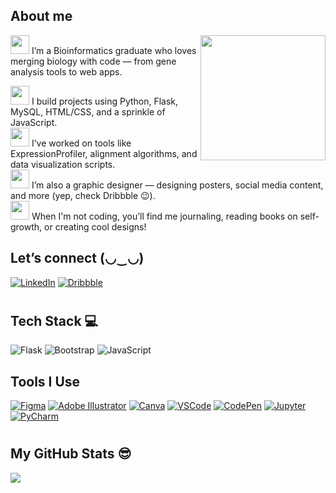 <h2>  About me</h2>
<img src="https://media.giphy.com/media/LMcB8XospGZO8UQq87/giphy.gif" width="200" align="right"/>
<span>
  <img src="https://cultofthepartyparrot.com/parrots/hd/laptop_parrot.gif" width="30"/>
</span>I’m a Bioinformatics graduate who loves merging biology with code —  from gene analysis tools to web apps.
<br>

<span><img src="https://cultofthepartyparrot.com/parrots/hd/laptop_parrot.gif" width="30"/></span> I build projects using Python, Flask, MySQL, HTML/CSS, and a sprinkle of JavaScript.  
<span><img src="https://cultofthepartyparrot.com/parrots/hd/laptop_parrot.gif" width="30"/></span> I’ve worked on tools like ExpressionProfiler, alignment algorithms, and data visualization scripts.  
<span><img src="https://cultofthepartyparrot.com/parrots/hd/laptop_parrot.gif" width="30"/></span> I’m also a graphic designer — designing posters, social media content, and more (yep, check Dribbble 😉).  
<span><img src="https://cultofthepartyparrot.com/parrots/hd/laptop_parrot.gif" width="30"/></span> When I'm not coding, you’ll find me journaling, reading books on self-growth, or creating cool designs!
<br>

## <h2> Let’s connect (◡‿◡) </h2>
[![LinkedIn](https://img.shields.io/badge/LinkedIn-%230077B5.svg?logo=linkedin&logoColor=white)](https://linkedin.com/in/https://www.linkedin.com/in/tooba-zahra-ab2015246/) 
[![Dribbble](https://img.shields.io/badge/Dribbble-%23EA4C89.svg?logo=dribbble&logoColor=white)](https://dribbble.com/Tobaz)

# <h2> Tech Stack 💻 </h2>
![Flask](https://img.shields.io/badge/flask-%23000.svg?style=for-the-badge&logo=flask&logoColor=white) ![Bootstrap](https://img.shields.io/badge/bootstrap-%238511FA.svg?style=for-the-badge&logo=bootstrap&logoColor=white) ![JavaScript](https://img.shields.io/badge/javascript-%23323330.svg?style=for-the-badge&logo=javascript&logoColor=%23F7DF1E)

## <h2> Tools I Use </h2>

[![Figma](https://img.shields.io/badge/Figma-%23000000.svg?logo=figma&logoColor=white)](https://www.figma.com)
[![Adobe Illustrator](https://img.shields.io/badge/Adobe%20Illustrator-%23FF9A00.svg?logo=adobeillustrator&logoColor=white)](https://www.adobe.com/products/illustrator.html)
[![Canva](https://img.shields.io/badge/Canva-%2300C4CC.svg?logo=canva&logoColor=white)](https://www.canva.com)
[![VSCode](https://img.shields.io/badge/VS%20Code-%23007ACC.svg?logo=visualstudiocode&logoColor=white)](https://code.visualstudio.com/)
[![CodePen](https://img.shields.io/badge/CodePen-%23000000.svg?logo=codepen&logoColor=white)](https://codepen.io/)
[![Jupyter](https://img.shields.io/badge/Jupyter-%23F37626.svg?logo=jupyter&logoColor=white)](https://jupyter.org/)
[![PyCharm](https://img.shields.io/badge/PyCharm-%23000000.svg?logo=pycharm&logoColor=white)](https://www.jetbrains.com/pycharm/)

# <h2> My GitHub Stats 😎</h2>
![](https://github-readme-stats.vercel.app/api?username=ToobaZahra&theme=dark&hide_border=false&include_all_commits=false&count_private=false)<br/>
